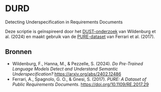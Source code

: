 # DURD
Detecting Underspecification in Requirements Documents

Deze scriptie is geïnspireerd door het [DUST-onderzoek](https://arxiv.org/abs/2402.12486) van Wildenburg et al. (2024) en maakt gebruik van de [PURE-dataset](10.1109/RE.2017.29) van Ferrari et al. (2017).


## Bronnen

- Wildenburg, F., Hanna, M., & Pezzelle, S. (2024). *Do Pre-Trained Language Models Detect and Understand Semantic Underspecification?* https://arxiv.org/abs/2402.12486  
- Ferrari, A., Spagnolo, G. O., & Gnesi, S. (2017). *PURE: A Dataset of Public Requirements Documents*. https://doi.org/10.1109/RE.2017.29
